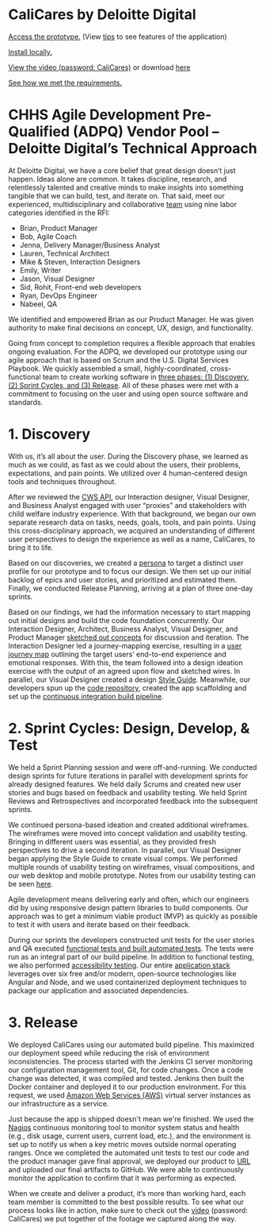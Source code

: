 # CaliCares by Deloitte Digital
[Access the prototype.][calicares] (View [tips][tips] to see features of the application)

[Install locally.][install]

[View the video (password: CaliCares)][video] or download [here][videogit]

[See how we met the requirements.][matrix]

# CHHS Agile Development Pre-Qualified (ADPQ) Vendor Pool – Deloitte Digital’s Technical Approach
At Deloitte Digital, we have a core belief that great design doesn’t just happen. Ideas alone are common. It takes discipline, research, and relentlessly talented and creative minds to make insights into something tangible that we can build, test, and iterate on. 
That said, meet our experienced, multidisciplinary and collaborative [team][orgchart] using nine labor categories identified in the RFI:

- Brian, Product Manager
- Bob, Agile Coach
- Jenna, Delivery Manager/Business Analyst
- Lauren, Technical Architect
- Mike & Steven, Interaction Designers
- Emily, Writer
- Jason, Visual Designer
- Sid, Rohit, Front-end web developers
- Ryan, DevOps Engineer
- Nabeel, QA

We identified and empowered Brian as our Product Manager. He was given authority to make final decisions on concept, UX, design, and functionality.

Going from concept to completion requires a flexible approach that enables ongoing evaluation. For the ADPQ, we developed our prototype using our agile approach that is based on Scrum and the U.S. Digital Services Playbook. We quickly assembled a small, highly-coordinated, cross-functional team to create working software in [three phases: (1) Discovery, (2) Sprint Cycles, and (3) Release][agile]. All of these phases were met with a commitment to focusing on the user and using open source software and standards.

# 1. Discovery
With us, it’s all about the user. During the Discovery phase, we learned as much as we could, as fast as we could about the users, their problems, expectations, and pain points. We utilized over 4 human-centered design tools and techniques throughout.

After we reviewed the [CWS API][api], our Interaction designer, Visual Designer, and Business Analyst engaged with user “proxies” and stakeholders with child welfare industry experience. With that background, we began our own separate research data on tasks, needs, goals, tools, and pain points. Using this cross-disciplinary approach, we acquired an understanding of different user perspectives to design the experience as well as a name, CaliCares, to bring it to life.

Based on our discoveries, we created a [persona][persona] to target a distinct user profile for our prototype and to focus our design. We then set up our initial backlog of epics and user stories, and prioritized and estimated them. Finally, we conducted Release Planning, arriving at a plan of three one-day sprints. 

Based on our findings, we had the information necessary to start mapping out initial designs and build the code foundation concurrently. Our Interaction Designer, Architect, Business Analyst, Visual Designer, and Product Manager [sketched out concepts][wireframeprocess] for discussion and iteration. The Interaction Designer led a journey-mapping exercise, resulting in a [user journey map][journeymap] outlining the target users’ end-to-end experience and emotional responses. With this, the team followed into a design ideation exercise with the output of an agreed upon flow and sketched wires. In parallel, our Visual Designer created a design [Style Guide][styleguide]. Meanwhile, our developers spun up the [code repository][client], created the app scaffolding and set up the [continuous integration build pipeline][devops].

# 2. Sprint Cycles: Design, Develop, & Test
We held a Sprint Planning session and were off-and-running. We conducted design sprints for future iterations in parallel with development sprints for already designed features. We held daily Scrums and created new user stories and bugs based on feedback and usability testing. We held Sprint Reviews and Retrospectives and incorporated feedback into the subsequent sprints.

We continued persona-based ideation and created additional wireframes. The wireframes were moved into concept validation and usability testing. Bringing in different users was essential, as they provided fresh perspectives to drive a second iteration. In parallel, our Visual Designer began applying the Style Guide to create visual comps. We performed multiple rounds of usability testing on wireframes, visual compositions, and our web desktop and mobile prototype. Notes from our usability testing can be seen [here][usertesting].

Agile development means delivering early and often, which our engineers did by using responsive design pattern libraries to build components. Our approach was to get a minimum viable product (MVP) as quickly as possible to test it with users and iterate based on their feedback.

During our sprints the developers constructed unit tests for the user stories and QA executed [functional tests and built automated tests][scripts]. The tests were run as an integral part of our build pipeline. In addition to functional testing, we also performed [accessibility testing][accessibility]. Our entire [application stack][stack] leverages over six free and/or modern, open-source technologies like Angular and Node, and we used containerized deployment techniques to package our application and associated dependencies.

# 3. Release
We deployed CaliCares using our automated build pipeline. This maximized our deployment speed while reducing the risk of environment inconsistencies. The process started with the Jenkins CI server monitoring our configuration management tool, Git, for code changes. Once a code change was detected, it was compiled and tested. Jenkins then built the Docker container and deployed it to our production environment. For this request, we used [Amazon Web Services (AWS)][stack] virtual server instances as our infrastructure as a service.

Just because the app is shipped doesn't mean we're finished. We used the [Nagios][devops] continuous monitoring tool to monitor system status and health (e.g., disk usage, current users, current load, etc.), and the environment is set up to notify us when a key metric moves outside normal operating ranges.
Once we completed the automated unit tests to test our code and the product manager gave final approval, we deployed our product to [URL][calicares] and uploaded our final artifacts to GitHub. We were able to continuously monitor the application to confirm that it was performing as expected.

When we create and deliver a product, it’s more than working hard, each team member is committed to the best possible results. To see what our process looks like in action, make sure to check out the [video][video] (password: CaliCares) we put together of the footage we captured along the way.

   [calicares]: <http://calicares.io/>
   [tips]: <https://github.com/DeloitteDigitalDC/CaliCares/blob/master/evidence/CaliCares-Tips.pdf>
   [install]: <https://github.com/DeloitteDigitalDC/CaliCares/blob/master/INSTALL.md>
   [client]: <https://github.com/DeloitteDigitalDC/CaliCares/tree/master/client>
   [video]: <https://vimeo.com/169863877>
   [videogit]: <https://github.com/DeloitteDigitalDC/CaliCares/blob/master/evidence/process/CaliCares-Video.mp4>
   [matrix]: <https://github.com/DeloitteDigitalDC/CaliCares/blob/master/evidence/README.md>
   [orgchart]: <https://github.com/DeloitteDigitalDC/CaliCares/blob/master/evidence/CaliCares-OrgChart.pdf>
   [agile]: <https://github.com/DeloitteDigitalDC/CaliCares/blob/master/evidence/process/CaliCares-AgileProcess.pdf>
   [api]: <https://chhs.data.ca.gov/Facilities-and-Services/Community-Care-Licensing-Foster-Family-Agency-Loca/v9bn-m9p9>
   [persona]: <https://github.com/DeloitteDigitalDC/CaliCares/blob/master/evidence/ux/persona/CaliCares%20-%20User%20Persona%20v2.pdf>
   [wireframeprocess]: <https://github.com/DeloitteDigitalDC/CaliCares/blob/master/evidence/process/CaliCares-WireframeProcess.pdf>
   [wireframe]: <https://github.com/DeloitteDigitalDC/CaliCares/tree/master/evidence/ux/wireframes>
   [journeymap]: <https://github.com/DeloitteDigitalDC/CaliCares/blob/master/evidence/ux/user-journey/CaliCares-JourneyMapv4.pdf>
   [usertesting]: <https://github.com/DeloitteDigitalDC/CaliCares/tree/master/evidence/ux/testing>
   
   [styleguide]: <https://github.com/DeloitteDigitalDC/CaliCares/blob/master/evidence/design/visual-compositions/styleguide/CHHS-Styleguide-V2.pdf>
   [devops]: <https://github.com/DeloitteDigitalDC/CaliCares/blob/master/evidence/CaliCares-DevOps.pdf>
   [stack]: <https://github.com/DeloitteDigitalDC/CaliCares/blob/master/evidence/CaliCares-App.pdf>
   [scripts]: <https://github.com/DeloitteDigitalDC/CaliCares/tree/master/evidence/quality-assurance/scripts>
   [accessibility]: <https://github.com/DeloitteDigitalDC/CaliCares/blob/master/evidence/quality-assurance/accessibility%20testing/CaliCares%20-%20Accessibility%20Testing%20-%20Edit%20General%20Information.png>
   